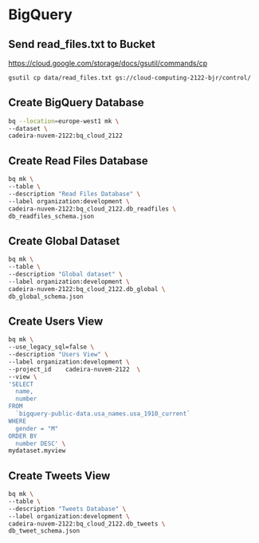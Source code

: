 # BigQuery 

## Send read_files.txt to Bucket

https://cloud.google.com/storage/docs/gsutil/commands/cp

```bash
gsutil cp data/read_files.txt gs://cloud-computing-2122-bjr/control/
```

## Create BigQuery Database

```bash
bq --location=europe-west1 mk \
--dataset \
cadeira-nuvem-2122:bq_cloud_2122
```


## Create Read Files Database

```bash
bq mk \
--table \
--description "Read Files Database" \
--label organization:development \
cadeira-nuvem-2122:bq_cloud_2122.db_readfiles \
db_readfiles_schema.json
```

## Create Global Dataset

```bash
bq mk \
--table \
--description "Global dataset" \
--label organization:development \
cadeira-nuvem-2122:bq_cloud_2122.db_global \
db_global_schema.json
```


## Create Users View

```bash
bq mk \
--use_legacy_sql=false \
--description "Users View" \
--label organization:development \
--project_id 	cadeira-nuvem-2122  \
--view \
'SELECT
  name,
  number
FROM
  `bigquery-public-data.usa_names.usa_1910_current`
WHERE
  gender = "M"
ORDER BY
  number DESC' \
mydataset.myview
```

## Create Tweets View

```bash
bq mk \
--table \
--description "Tweets Database" \
--label organization:development \
cadeira-nuvem-2122:bq_cloud_2122.db_tweets \
db_tweet_schema.json
```


